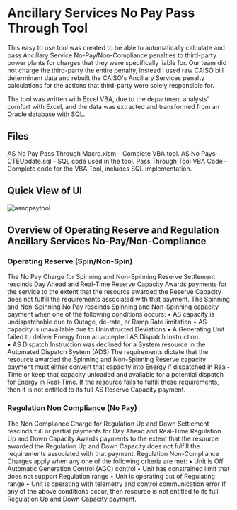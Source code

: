 # Ancillary Services No Pay Pass Through Tool
This easy to use tool was created to be able to automatically calculate and pass Ancillary Service No-Pay/Non-Compliance penalties to third-party power plants for charges that they were specifically liable for. Our team did not charge the third-party the entire penalty, instead I used raw CAISO bill determinant data and rebuilt the CAISO's Ancillary Services penalty calculations for the actions that third-party were solely responsible for.

The tool was written with Excel VBA, due to the department analysts' comfort with Excel, and the data was extracted and transformed from an Oracle database with SQL.

## Files
AS No Pay Pass Through Macro.xlsm - Complete VBA tool.
AS No Pays-CTEUpdate.sql - SQL code used in the tool.
Pass Through Tool VBA Code - Complete code for the VBA Tool, includes SQL implementation.

## Quick View of UI
![asnopaytool](../master/AS%20No%20Pay.PNG)

## Overview of Operating Reserve and Regulation Ancillary Services No-Pay/Non-Compliance
### Operating Reserve (Spin/Non-Spin) 
The No Pay Charge for Spinning and Non-Spinning Reserve Settlement rescinds Day Ahead and Real-Time Reserve Capacity Awards payments for the service to the extent that the resource awarded the Reserve Capacity does not fulfill the requirements associated with that payment.  The Spinning and Non-Spinning No Pay rescinds Spinning and Non-Spinning capacity payment when one of the following conditions occurs:
    • AS capacity is undispatchable due to Outage, de-rate, or Ramp Rate limitation
    • AS capacity is unavailable due to Uninstructed Deviations
    • A Generating Unit failed to deliver Energy from an accepted AS Dispatch Instruction.  
    • AS Dispatch Instruction was declined for a System resource in the Automated Dispatch System (ADS)
The requirements dictate that the resource awarded the Spinning and Non-Spinning Reserve capacity payment must either convert that capacity into Energy if dispatched in Real-Time or keep that capacity unloaded and available for a potential dispatch for Energy in Real-Time.  If the resource fails to fulfill these requirements, then it is not entitled to its full AS Reserve Capacity payment. 

### Regulation Non Compliance (No Pay)
The Non Compliance Charge for Regulation Up and Down Settlement rescinds full or partial payments for Day Ahead and Real-Time Regulation Up and Down Capacity Awards payments to the extent that the resource awarded the Regulation Up and Down Capacity does not fulfill the requirements associated with that payment.
Regulation Non-Compliance Charges apply when any one of the following criteria are met:
    • Unit is Off Automatic Generation Control (AGC) control
    • Unit has constrained limit that does not support Regulation range
    • Unit is operating out of Regulating range
    • Unit is operating with telemetry and control communication error
If any of the above conditions occur, then resource is not entitled to its full Regulation Up and Down Capacity payment.  
